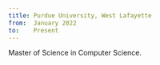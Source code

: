 ```yaml
---
title: Purdue University, West Lafayette
from:  January 2022
to:    Present
---
```


Master of Science in Computer Science.